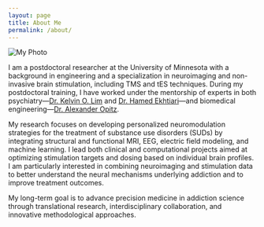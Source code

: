```yaml
---
layout: page
title: About Me
permalink: /about/
---
```


![My Photo](profile.jpg)

I am a postdoctoral researcher at the University of Minnesota with a background in engineering and a specialization in neuroimaging and non-invasive brain stimulation, including TMS and tES techniques. During my postdoctoral training, I have worked under the mentorship of experts in both psychiatry—[Dr. Kelvin O. Lim](https://www.neuroscience.umn.edu/people/kelvin-o-lim-md) and [Dr. Hamed Ekhtiari](https://www.laureateinstitute.org/hamed-ekhtiari.html)—and biomedical engineering—[Dr. Alexander Opitz](https://cse.umn.edu/bme/alexander-opitz).

My research focuses on developing personalized neuromodulation strategies for the treatment of substance use disorders (SUDs) by integrating structural and functional MRI, EEG, electric field modeling, and machine learning. I lead both clinical and computational projects aimed at optimizing stimulation targets and dosing based on individual brain profiles. I am particularly interested in combining neuroimaging and stimulation data to better understand the neural mechanisms underlying addiction and to improve treatment outcomes.

My long-term goal is to advance precision medicine in addiction science through translational research, interdisciplinary collaboration, and innovative methodological approaches.
